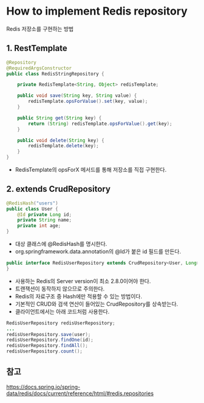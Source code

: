 # How to implement Redis repository
Redis 저장소를 구현하는 방법

## 1. RestTemplate
```java
@Repository
@RequiredArgsConstructor
public class RedisStringRepository {

    private RedisTemplate<String, Object> redisTemplate;

    public void save(String key, String value) {
        redisTemplate.opsForValue().set(key, value);
    }

    public String get(String key) {
        return (String) redisTemplate.opsForValue().get(key);
    }

    public void delete(String key) {
        redisTemplate.delete(key);
    }
}
```

- RedisTemplate의 opsForX 메서드를 통해 저장소를 직접 구현한다.

## 2. extends CrudRepository
```java
@RedisHash("users")
public class User {
    @Id private Long id;
    private String name;
    private int age;
}
```

- 대상 클래스에 @RedisHash를 명시한다.
- org.springframework.data.annotation의 @Id가 붙은 id 필드를 만든다.

```java
public interface RedisUserRepository extends CrudRepository<User, Long> {
}
```

- 사용하는 Redis의 Server version이 최소 2.8.0이어야 한다.
- 트랜잭션이 동작하지 않으므로 주의한다.
- Redis의 자료구조 중 Hash에만 적용할 수 있는 방법이다.
- 기본적인 CRUD와 검색 연산이 들어있는 CrudRepository를 상속받는다.
- 클라이언트에서는 아래 코드처럼 사용한다.

```java
RedisUserRepository redisUserRepository;
...
redisUserRepository.save(user);
redisUserRepository.findOne(id);
redisUserRepository.findAll();
redisUserRepository.count();
```

## 참고
https://docs.spring.io/spring-data/redis/docs/current/reference/html/#redis.repositories  
